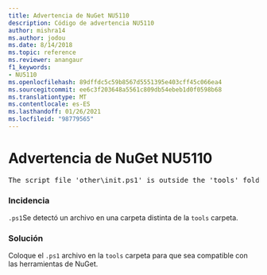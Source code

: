 ```yaml
---
title: Advertencia de NuGet NU5110
description: Código de advertencia NU5110
author: mishra14
ms.author: jodou
ms.date: 8/14/2018
ms.topic: reference
ms.reviewer: anangaur
f1_keywords:
- NU5110
ms.openlocfilehash: 89dffdc5c59b8567d5551395e403cff45c066ea4
ms.sourcegitcommit: ee6c3f203648a5561c809db54ebeb1d0f0598b68
ms.translationtype: MT
ms.contentlocale: es-ES
ms.lasthandoff: 01/26/2021
ms.locfileid: "98779565"
---
```

# <a name="nuget-warning-nu5110"></a>Advertencia de NuGet NU5110
<pre>The script file 'other\init.ps1' is outside the 'tools' folder and hence will not be executed during installation of this package. Move it into the 'tools' folder.</pre>

### <a name="issue"></a>Incidencia

`.ps1`Se detectó un archivo en una carpeta distinta de la `tools` carpeta.


### <a name="solution"></a>Solución

Coloque el `.ps1`  archivo en la `tools` carpeta para que sea compatible con las herramientas de NuGet.

